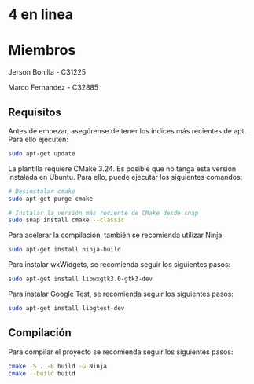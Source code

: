 # 4 en linea

# Miembros
Jerson Bonilla - C31225

Marco Fernandez - C32885

## Requisitos

Antes de empezar, asegúrense de tener los índices más recientes de apt. Para ello ejecuten:

```bash
sudo apt-get update
```

La plantilla requiere CMake 3.24. Es posible que no tenga esta versión instalada en Ubuntu. Para ello, puede ejecutar los siguientes comandos:

```bash
# Desinstalar cmake
sudo apt-get purge cmake

# Instalar la versión más reciente de CMake desde snap
sudo snap install cmake --classic
```

Para acelerar la compilación, también se recomienda utilizar Ninja:

```bash
sudo apt-get install ninja-build
```

Para instalar wxWidgets, se recomienda seguir los siguientes pasos:

```bash
sudo apt-get install libwxgtk3.0-gtk3-dev
```

Para instalar Google Test, se recomienda seguir los siguientes pasos:

```bash
sudo apt-get install libgtest-dev
```

## Compilación

Para compilar el proyecto se recomienda seguir los siguientes pasos:

```bash
cmake -S . -B build -G Ninja
cmake --build build
```
